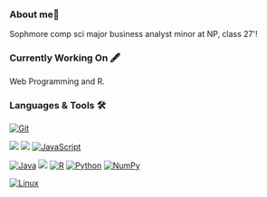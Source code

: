 ### About me👋

Sophmore comp sci major business analyst minor at NP, class 27'!

### Currently Working On 🖋️
Web Programming and R.  

### Languages & Tools :hammer_and_wrench:

[![Git](https://img.shields.io/badge/Git-F05032?logo=git&logoColor=fff)](#)

![](https://img.shields.io/badge/HTML-%23E34F26.svg?logo=html5&logoColor=white)
![](https://img.shields.io/badge/CSS-1572B6?logo=css3&logoColor=fff)
[![JavaScript](https://img.shields.io/badge/JavaScript-F7DF1E?logo=javascript&logoColor=000)](#)

[![Java](https://img.shields.io/badge/Java-%23ED8B00.svg?logo=openjdk&logoColor=white)](#)
![](https://img.shields.io/badge/C++-%2300599C.svg?logo=c%2B%2B&logoColor=white)
[![R](https://img.shields.io/badge/R-%23276DC3.svg?logo=r&logoColor=white)](#)
[![Python](https://img.shields.io/badge/Python-3776AB?logo=python&logoColor=fff)](#)
[![NumPy](https://img.shields.io/badge/NumPy-4DABCF?logo=numpy&logoColor=fff)](#)

[![Linux](https://img.shields.io/badge/Linux-FCC624?logo=linux&logoColor=black)](#)
